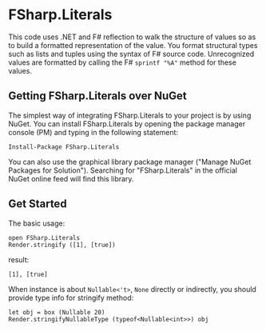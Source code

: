 # FSharp.Literals

This code uses .NET and F# reflection to walk the structure of values so as to build a formatted representation of the value. You format structural types such as lists and tuples using the syntax of F# source code. Unrecognized values are formatted by calling the F# `sprintf "%A"` method for these values.


## Getting FSharp.Literals over NuGet

The simplest way of integrating FSharp.Literals to your project is by using NuGet. You can install FSharp.Literals by opening the package manager console (PM) and typing in the following statement:

```
Install-Package FSharp.Literals
```

You can also use the graphical library package manager ("Manage NuGet Packages for Solution"). Searching for "FSharp.Literals" in the official NuGet online feed will find this library.

## Get Started

The basic usage:

```F#
open FSharp.Literals
Render.stringify ([1], [true])
```

result: 

```F#
[1], [true]
```

When instance is about `Nullable<'t>`, `None` directly or indirectly, you should provide type info for stringify method:

```F#
let obj = box (Nullable 20)
Render.stringifyNullableType (typeof<Nullable<int>>) obj
```
